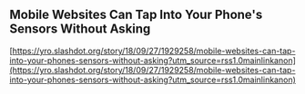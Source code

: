 ## Mobile Websites Can Tap Into Your Phone's Sensors Without Asking
  
  [https://yro.slashdot.org/story/18/09/27/1929258/mobile-websites-can-tap-into-your-phones-sensors-without-asking?utm_source=rss1.0mainlinkanon](https://yro.slashdot.org/story/18/09/27/1929258/mobile-websites-can-tap-into-your-phones-sensors-without-asking?utm_source=rss1.0mainlinkanon)